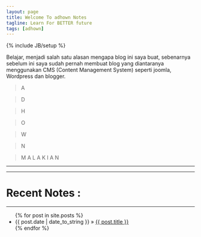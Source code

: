 ```yaml
---
layout: page
title: Welcome To adhown Notes
tagline: Learn For BETTER future
tags: [adhown]
---
```

{% include JB/setup %}

Belajar, menjadi salah satu alasan mengapa blog ini saya buat, 
sebenarnya sebelum ini saya sudah pernah membuat blog yang diantaranya 
menggunakan CMS (Content Management System) seperti joomla, Wordpress dan blogger.

>A

>D

>H

>O

>W

>N

>
>M
>A
>L
>A
>K
>I
>A
>N


[adhown]: (http://adhown.github.com/)
<hr>
<hr>
   
# Recent Notes :
<hr>
<ul class="posts">
  {% for post in site.posts %}
    <li><span>{{ post.date | date_to_string }}</span> &raquo; <a href="{{ BASE_PATH }}{{ post.url }}">{{ post.title }}</a></li>
  {% endfor %}
</ul>
